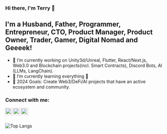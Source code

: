 ### Hi there, I'm Terry 👋

## I'm a Husband, Father, Programmer, Entrepreneur, CTO, Product Manager, Product Owner, Trader, Gamer, Digital Nomad and Geeeek!

- 🔭 I’m currently working on Unity3d/Unreal, Flutter, React/Next.js, Web3.0 and Blockchain projects(incl. Smart Contracts), Discord Bots, AI (LLMs, LangChain).
- 🌱 I’m currently learning everything 🤣
- 🥅 2024 Goals: Create Web3/DeFi/AI projects that have an active ecosystem and community.

### Connect with me:

[<img align="left" alt="Terry | YouTube" width="22px" src="https://cdn.jsdelivr.net/npm/simple-icons@v3/icons/youtube.svg" />][youtube]
[<img align="left" alt="Terry | LinkedIn" width="22px" src="https://cdn.jsdelivr.net/npm/simple-icons@v3/icons/linkedin.svg" />][linkedin]
[<img align="left" alt="Terry | Instagram" width="22px" src="https://cdn.jsdelivr.net/npm/simple-icons@v3/icons/instagram.svg" />][instagram]

<br />
<br />

![Top Langs](https://github-readme-stats.vercel.app/api/top-langs/?username=fysoul17)

[youtube]: https://www.youtube.com/user/fysoul17
[instagram]: https://www.instagram.com/terry__k/
[linkedin]: https://www.linkedin.com/in/terrybear/
